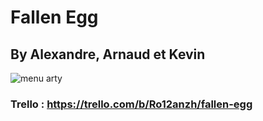 # Fallen Egg
## By Alexandre, Arnaud et Kevin
![menu arty](https://github.com/alxesv/B3-JV/blob/dev/Assets/Graphics/menu_background.png)
### Trello : https://trello.com/b/Ro12anzh/fallen-egg
